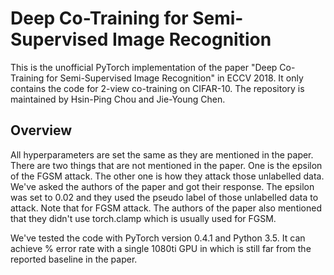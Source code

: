 # Deep Co-Training for Semi-Supervised Image Recognition

This is the unofficial PyTorch implementation of the paper "Deep Co-Training for Semi-Supervised Image Recognition" in ECCV 2018. 
It only contains the code for 2-view co-training on CIFAR-10.
The repository is maintained by Hsin-Ping Chou and Jie-Young Chen.

## Overview

All hyperparameters are set the same as they are mentioned in the paper. There are two things that are not mentioned in the paper. One is the epsilon of the FGSM attack. 
The other one is how they attack those unlabelled data. We've asked the authors of the paper and got their response. The epsilon was set to 0.02 and they used the pseudo label of those 
unlabelled data to attack. Note that for FGSM attack. The authors of the paper also mentioned that they didn't use torch.clamp which is usually used for FGSM.

We've tested the code with PyTorch version 0.4.1 and Python 3.5. It can achieve % error rate with a single 1080ti GPU in which is still far from the reported baseline in the paper.
